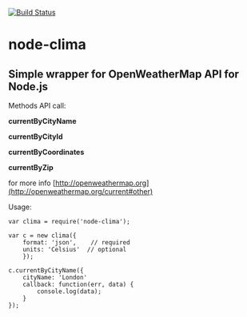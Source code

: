 [![Build Status](https://travis-ci.org/robfree/node-clima.svg?branch=master)](https://travis-ci.org/robfree/node-clima)
# node-clima
## Simple wrapper for OpenWeatherMap API for Node.js

Methods API call:

**currentByCityName**

**currentByCityId**

**currentByCoordinates**

**currentByZip**

for more info [http://openweathermap.org](http://openweathermap.org/current#other)

Usage:

    var clima = require('node-clima');

    var c = new clima({
		format: 'json',    // required
		units: 'Celsius'  // optional
		});

	c.currentByCityName({
		cityName: 'London'
		callback: function(err, data) {
			console.log(data);
		}
	});
